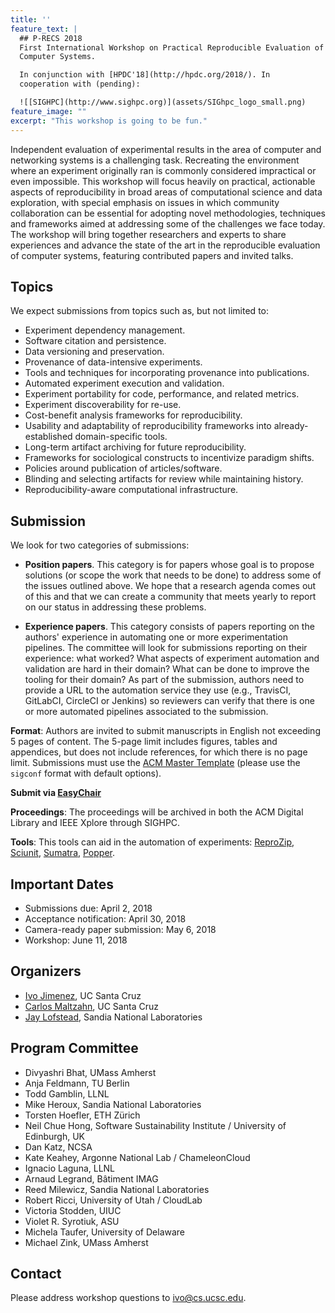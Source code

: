 ```yaml
---
title: ''
feature_text: |
  ## P-RECS 2018
  First International Workshop on Practical Reproducible Evaluation of 
  Computer Systems.

  In conjunction with [HPDC'18](http://hpdc.org/2018/). In 
  cooperation with (pending):

  ![[SIGHPC](http://www.sighpc.org)](assets/SIGhpc_logo_small.png)
feature_image: ""
excerpt: "This workshop is going to be fun."
---
```


Independent evaluation of experimental results in the area of computer 
and networking systems is a challenging task. Recreating the 
environment where an experiment originally ran is commonly considered 
impractical or even impossible. This workshop will focus heavily on 
practical, actionable aspects of reproducibility in broad areas of 
computational science and data exploration, with special emphasis on 
issues in which community collaboration can be essential for adopting 
novel methodologies, techniques and frameworks aimed at addressing 
some of the challenges we face today. The workshop will bring together 
researchers and experts to share experiences and advance the state of 
the art in the reproducible evaluation of computer systems, featuring 
contributed papers and invited talks.

## Topics

We expect submissions from topics such as, but not limited to:

  * Experiment dependency management.
  * Software citation and persistence.
  * Data versioning and preservation.
  * Provenance of data-intensive experiments.
  * Tools and techniques for incorporating provenance into publications.
  * Automated experiment execution and validation.
  * Experiment portability for code, performance, and related metrics.
  * Experiment discoverability for re-use.
  * Cost-benefit analysis frameworks for reproducibility.
  * Usability and adaptability of reproducibility frameworks into already-established domain-specific tools.
  * Long-term artifact archiving for future reproducibility.
  * Frameworks for sociological constructs to incentivize paradigm shifts.
  * Policies around publication of articles/software.
  * Blinding and selecting artifacts for review while maintaining history.
  * Reproducibility-aware computational infrastructure.

## Submission

We look for two categories of submissions:

  * **Position papers**. This category is for papers whose goal is to 
    propose solutions (or scope the work that needs to be done) to 
    address some of the issues outlined above. We hope that a research 
    agenda comes out of this and that we can create a community that 
    meets yearly to report on our status in addressing these problems.

  * **Experience papers**. This category consists of papers reporting 
    on the authors' experience in automating one or more 
    experimentation pipelines. The committee will look for submissions 
    reporting on their experience: what worked? What aspects of 
    experiment automation and validation are hard in their domain? 
    What can be done to improve the tooling for their domain? As part 
    of the submission, authors need to provide a URL to the automation 
    service they use (e.g., TravisCI, GitLabCI, CircleCI or Jenkins) 
    so reviewers can verify that there is one or more automated 
    pipelines associated to the submission.

**Format**: Authors are invited to submit manuscripts in English not 
exceeding 5 pages of content. The 5-page limit includes figures, 
tables and appendices, but does not include references, for which 
there is no page limit. Submissions must use the [ACM Master 
Template](https://www.acm.org/publications/proceedings-template) 
(please use the `sigconf` format with default options).

**Submit via [EasyChair](<https://easychair.org/cfp/p-recs2018>)**

**Proceedings**: The proceedings will be archived in both the ACM 
Digital Library and IEEE Xplore through SIGHPC.

**Tools**: This tools can aid in the automation of experiments: 
[ReproZip](http://reprozip.org), [Sciunit](http://sciunit.run), 
[Sumatra](https://github.com/open-research/sumatra), 
[Popper](https://github.com/systemslab/popper).

## Important Dates

  * Submissions due: April 2, 2018
  * Acceptance notification: April 30, 2018
  * Camera-ready paper submission: May 6, 2018
  * Workshop: June 11, 2018

## Organizers

  * [Ivo Jimenez](https://cs.ucsc.edu/~ivo), UC Santa Cruz
  * [Carlos Maltzahn](https://users.soe.ucsc.edu/~carlosm/), UC Santa 
    Cruz
  * [Jay Lofstead](www.lofstead.org), Sandia National Laboratories

## Program Committee

  * Divyashri Bhat, UMass Amherst
  * Anja Feldmann, TU Berlin
  * Todd Gamblin, LLNL
  * Mike Heroux, Sandia National Laboratories
  * Torsten Hoefler, ETH Zürich
  * Neil Chue Hong, Software Sustainability Institute / University of 
    Edinburgh, UK
  * Dan Katz, NCSA
  * Kate Keahey, Argonne National Lab / ChameleonCloud
  * Ignacio Laguna, LLNL
  * Arnaud Legrand, Bâtiment IMAG
  * Reed Milewicz, Sandia National Laboratories
  * Robert Ricci, University of Utah / CloudLab
  * Victoria Stodden, UIUC
  * Violet R. Syrotiuk, ASU
  * Michela Taufer, University of Delaware
  * Michael Zink, UMass Amherst

## Contact

Please address workshop questions to <ivo@cs.ucsc.edu>.
